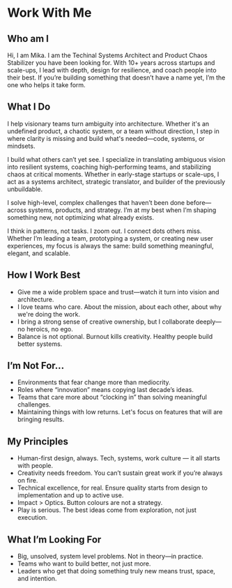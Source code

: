 # Work With Me
## Who am I
Hi, I am Mika. I am the Techinal Systems Architect and Product Chaos Stabilizer you have been looking for. With 10+ years across startups and scale-ups, I lead with depth, design for resilience, and coach people into their best. If you’re building something that doesn’t have a name yet, I’m the one who helps it take form.

## What I Do
I help visionary teams turn ambiguity into architecture. Whether it's an undefined product, a chaotic system, or a team without direction, I step in where clarity is missing and build what's needed—code, systems, or mindsets.

I build what others can’t yet see. I specialize in translating ambiguous vision into resilient systems, coaching high-performing teams, and stabilizing chaos at critical moments. Whether in early-stage startups or scale-ups, I act as a systems architect, strategic translator, and builder of the previously unbuildable.

I solve high-level, complex challenges that haven’t been done before—across systems, products, and strategy. I’m at my best when I’m shaping something new, not optimizing what already exists.

I think in patterns, not tasks. I zoom out. I connect dots others miss. Whether I’m leading a team, prototyping a system, or creating new user experiences, my focus is always the same: build something meaningful, elegant, and scalable.

## How I Work Best
- Give me a wide problem space and trust—watch it turn into vision and architecture.
- I love teams who care. About the mission, about each other, about why we're doing the work.
- I bring a strong sense of creative ownership, but I collaborate deeply—no heroics, no ego.
- Balance is not optional. Burnout kills creativity. Healthy people build better systems.

## I’m Not For...
- Environments that fear change more than mediocrity.
- Roles where “innovation” means copying last decade’s ideas.
- Teams that care more about “clocking in” than solving meaningful challenges.
- Maintaining things with low returns. Let's focus on features that will are bringing results.

## My Principles
- Human-first design, always. Tech, systems, work culture — it all starts with people.
- Creativity needs freedom. You can’t sustain great work if you’re always on fire.
- Technical excellence, for real. Ensure quality starts from design to implementation and up to active use.
- Impact > Optics. Button colours are not a strategy.
- Play is serious. The best ideas come from exploration, not just execution.

## What I’m Looking For
- Big, unsolved, system level problems. Not in theory—in practice.
- Teams who want to build better, not just more.
- Leaders who get that doing something truly new means trust, space, and intention.
